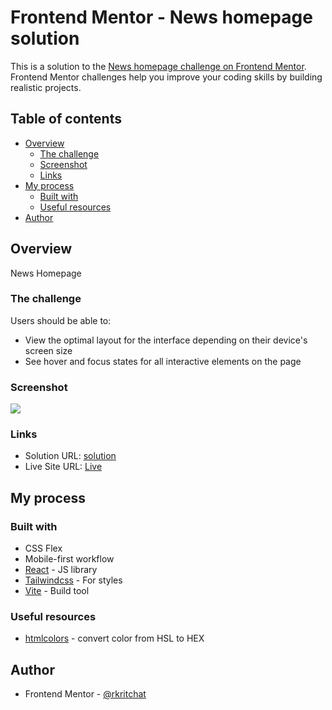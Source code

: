 # Frontend Mentor - News homepage solution

This is a solution to the [News homepage challenge on Frontend Mentor](https://www.frontendmentor.io/challenges/news-homepage-H6SWTa1MFl). Frontend Mentor challenges help you improve your coding skills by building realistic projects.

## Table of contents

- [Overview](#overview)
  - [The challenge](#the-challenge)
  - [Screenshot](#screenshot)
  - [Links](#links)
- [My process](#my-process)
  - [Built with](#built-with)
  - [Useful resources](#useful-resources)
- [Author](#author)

## Overview

News Homepage

### The challenge

Users should be able to:

- View the optimal layout for the interface depending on their device's screen size
- See hover and focus states for all interactive elements on the page

### Screenshot

![](./screenshot.jpg)

### Links

- Solution URL: [solution](https://www.frontendmentor.io/solutions/react-tailwindcss-vite-flex-hO6HSp2qPU)
- Live Site URL: [Live](https://news-homepage-eta-one.vercel.app)

## My process

### Built with

- CSS Flex
- Mobile-first workflow
- [React](https://reactjs.org/) - JS library
- [Tailwindcss](https://tailwindcss.com/) - For styles
- [Vite](https://vitejs.dev/) - Build tool

### Useful resources

- [htmlcolors](https://htmlcolors.com/hsl-to-hex) - convert color from HSL to HEX

## Author

- Frontend Mentor - [@rkritchat](https://www.frontendmentor.io/profile/rkritchat)
